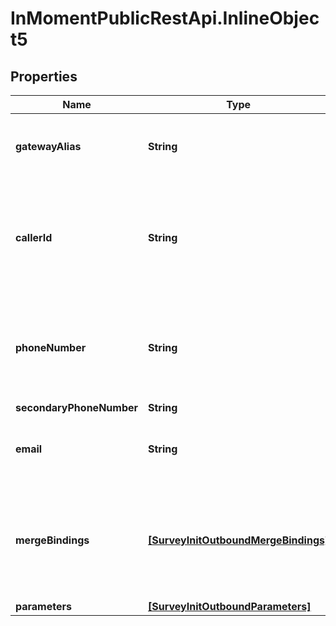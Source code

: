 # InMomentPublicRestApi.InlineObject5

## Properties

Name | Type | Description | Notes
------------ | ------------- | ------------- | -------------
**gatewayAlias** | **String** | The alias of an outbound survey gateway. | 
**callerId** | **String** | Caller ID for phone campaigns. Required if there is no default configured on the campaign. | [optional] 
**phoneNumber** | **String** | Phone number to recieve call or SMS if gateway has phone or SMS campaign | [optional] 
**secondaryPhoneNumber** | **String** |  | [optional] 
**email** | **String** | Email to be used if gateway has email campaign | [optional] 
**mergeBindings** | [**[SurveyInitOutboundMergeBindings]**](SurveyInitOutboundMergeBindings.md) | Set of key values to used when generating texts (email subject, email body, sms body, etc) | [optional] 
**parameters** | [**[SurveyInitOutboundParameters]**](SurveyInitOutboundParameters.md) |  | [optional] 


